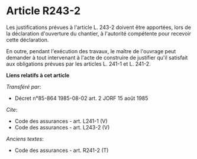 # Article R243-2

Les justifications prévues à l'article L. 243-2 doivent être apportées, lors de la déclaration d'ouverture du chantier, à
l'autorité compétente pour recevoir cette déclaration. 

En outre, pendant l'exécution des travaux, le maître de l'ouvrage peut demander à tout intervenant à l'acte de construire de
justifier qu'il satisfait aux obligations prévues par les articles L. 241-1 et L. 241-2.

**Liens relatifs à cet article**

_Transféré par_:

  - Décret n°85-864 1985-08-02 art. 2 JORF 15 août 1985

_Cite_:

  - Code des assurances - art. L241-1 (V)
  - Code des assurances - art. L243-2 (V)

_Anciens textes_:

  - Code des assurances - art. R241-2 (T)

